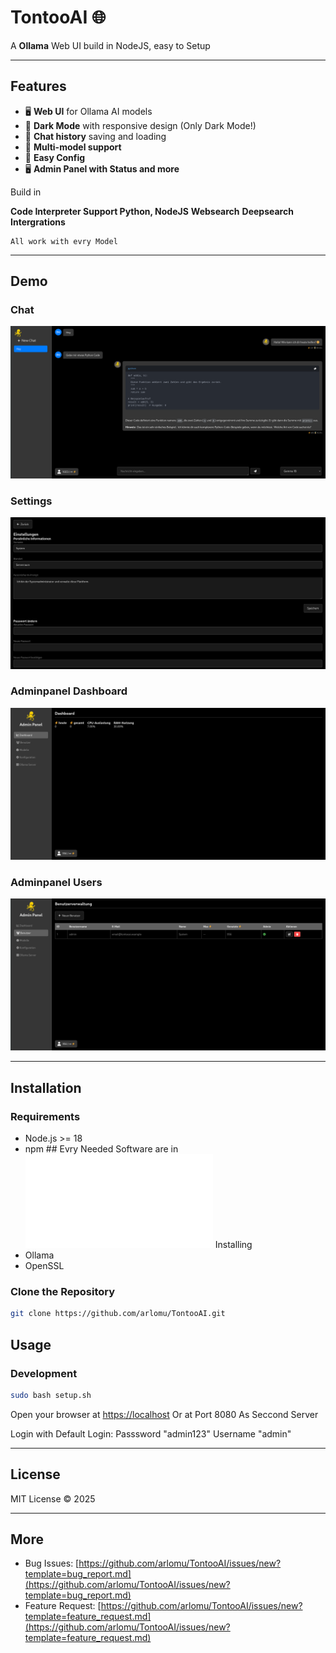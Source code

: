 # TontooAI 🌐

A **Ollama** Web UI build in NodeJS, easy to Setup

---

## Features

- 🖥️ **Web UI** for Ollama AI models
- 🌙 **Dark Mode** with responsive design (Only Dark Mode!)
- 💬 **Chat history** saving and loading
- 🔀 **Multi-model support**
- 📸 **Easy Config**
- 🖥️ **Admin Panel with Status and more**

Build in

**Code Interpreter Support Python, NodeJS**
**Websearch**
**Deepsearch**
**Intergrations**

```Info
All work with evry Model
```

---

## Demo

### Chat
![Chat](pre/1.png)

### Settings
![Settings](pre/2.png)

### Adminpanel Dashboard
![Adminpanel Dashboard](pre/3.png)

### Adminpanel Users
![Adminpanel Users](pre/4.png)

---

## Installation

### Requirements

- Node.js >= 18
- npm ## Evry Needed Software are in ![Setup.sh](setup.sh) Installing
- Ollama
- OpenSSL

### Clone the Repository

```bash
git clone https://github.com/arlomu/TontooAI.git
````

## Usage

### Development

```bash
sudo bash setup.sh
```

Open your browser at [https://localhost](https://localhost)
Or at Port 8080 As Seccond Server

Login with Default Login: Passsword "admin123" Username "admin"

---

## License

MIT License © 2025

---

## More

* Bug Issues: [https://github.com/arlomu/TontooAI/issues/new?template=bug_report.md](https://github.com/arlomu/TontooAI/issues/new?template=bug_report.md)
* Feature Request: [https://github.com/arlomu/TontooAI/issues/new?template=feature_request.md](https://github.com/arlomu/TontooAI/issues/new?template=feature_request.md)
